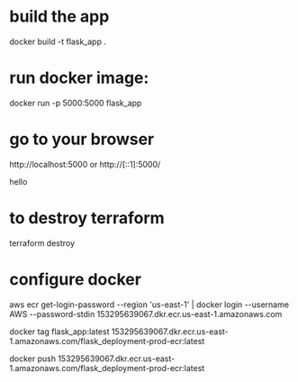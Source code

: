 # build the app
docker build -t flask_app .
# run docker image: 
docker run -p 5000:5000 flask_app
# go to your browser
http://localhost:5000 or http://[::1]:5000/

hello

# to destroy terraform
terraform destroy

# configure docker 
aws ecr get-login-password --region 'us-east-1' | docker login --username AWS --password-stdin 153295639067.dkr.ecr.us-east-1.amazonaws.com


docker tag flask_app:latest 153295639067.dkr.ecr.us-east-1.amazonaws.com/flask_deployment-prod-ecr:latest

docker push 153295639067.dkr.ecr.us-east-1.amazonaws.com/flask_deployment-prod-ecr:latest
